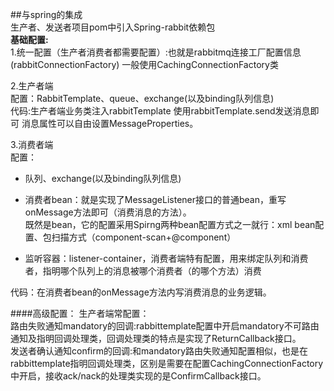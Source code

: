 ##与spring的集成  
生产者、发送者项目pom中引入Spring-rabbit依赖包  
**基础配置:**  
1.统一配置（生产者消费者都需要配置）:也就是rabbitmq连接工厂配置信息(rabbitConnectionFactory) 一般使用CachingConnectionFactory类  

2.生产者端  
配置：RabbitTemplate、queue、exchange(以及binding队列信息)  
代码:生产者端业务类注入rabbitTemplate 使用rabbitTemplate.send发送消息即可 消息属性可以自由设置MessageProperties。  

3.消费者端  
配置：
- 队列、exchange(以及binding队列信息)  
- 消费者bean：就是实现了MessageListener接口的普通bean，重写onMessage方法即可（消费消息的方法）。  
  既然是bean，它的配置采用Spirng两种bean配置方式之一就行：xml bean配置、包扫描方式（component-scan+@component）  
  
- 监听容器：listener-container，消费者端特有配置，用来绑定队列和消费者，指明哪个队列上的消息被哪个消费者（的哪个方法）消费

代码：在消费者bean的onMessage方法内写消费消息的业务逻辑。

####高级配置： 
生产者端常配置：  
路由失败通知mandatory的回调:rabbittemplate配置中开启mandatory不可路由通知及指明回调处理类，回调处理类的特点是实现了ReturnCallback接口。  
发送者确认通知confirm的回调:和mandatory路由失败通知配置相似，也是在rabbittemplate指明回调处理类，区别是需要在配置CachingConnectionFactory中开启，接收ack/nack的处理类实现的是ConfirmCallback接口。  



  

